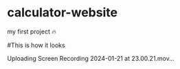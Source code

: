 # calculator-website
my first project 🔥

#This is how it looks



Uploading Screen Recording 2024-01-21 at 23.00.21.mov…

